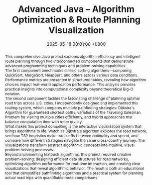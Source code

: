 ---
title:          "Advanced Java – Algorithm Optimization & Route Planning Visualization"
date:           2025-05-18 00:01:00 +0800
selected:       true
pub:            "CPT204 - Advanced Object-Oriented Programming"
pub_date:       "2025"
abstract: >-
  This comprehensive Java project explores algorithm efficiency and intelligent route planning through two interconnected components that demonstrate advanced programming techniques and problem-solving capabilities.


  The first component benchmarks classic sorting algorithms—comparing QuickSort, MergeSort, HeapSort, and others across various data conditions. Performance metrics are presented in structured tables, revealing how algorithm choices impact real-world application performance. This analysis provides practical insights into computational complexity beyond theoretical Big-O notation.


  The second component tackles the fascinating challenge of planning optimal road trips across U.S. cities. I independently designed and implemented this routing system, which compares multiple pathfinding strategies: Dijkstra's Algorithm for guaranteed shortest paths, variations of the Traveling Salesman Problem for visiting multiple cities efficiently, and hybrid approaches that balance computation time with route quality.


  What makes this project compelling is the interactive visualization system that brings algorithms to life. Watch as Dijkstra's algorithm explores the road network, see how TSP heuristics make trade-offs between optimality and speed, and compare how different strategies navigate the same cross-country journey. The visualizations transform abstract algorithmic concepts into intuitive, visual problem-solving processes.


  Beyond implementing textbook algorithms, this project required creative problem-solving: designing efficient data structures for road networks, optimizing algorithm performance for real-time interaction, and creating clear visualizations that reveal algorithmic behavior. The result is both an educational tool that demystifies pathfinding algorithms and a practical system for planning actual road trips with quantifiable route comparisons.
cover:          /assets/images/covers/project-advanced_java.png
authors:
- Rui Sang
- Yilin Li 
links:
  Report: /assets/pdfs/projects/advanced-java/report.pdf
  Presentation: /assets/pdfs/projects/advanced-java/ppt.pptx
---